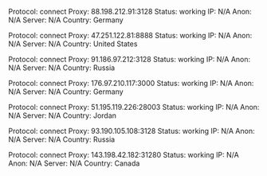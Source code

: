 Protocol: connect
Proxy: 88.198.212.91:3128
Status: working
IP: N/A
Anon: N/A
Server: N/A
Country: Germany

Protocol: connect
Proxy: 47.251.122.81:8888
Status: working
IP: N/A
Anon: N/A
Server: N/A
Country: United States

Protocol: connect
Proxy: 91.186.97.212:3128
Status: working
IP: N/A
Anon: N/A
Server: N/A
Country: Russia

Protocol: connect
Proxy: 176.97.210.117:3000
Status: working
IP: N/A
Anon: N/A
Server: N/A
Country: Germany

Protocol: connect
Proxy: 51.195.119.226:28003
Status: working
IP: N/A
Anon: N/A
Server: N/A
Country: Jordan

Protocol: connect
Proxy: 93.190.105.108:3128
Status: working
IP: N/A
Anon: N/A
Server: N/A
Country: Russia

Protocol: connect
Proxy: 143.198.42.182:31280
Status: working
IP: N/A
Anon: N/A
Server: N/A
Country: Canada

